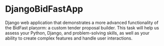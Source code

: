 # DjangoBidFastApp
Django web application that demonstrates a more advanced functionality of the BidFast plaƞorm: a custom tender proposal builder. This task will help us assess your Python, Django, and problem-solving skills, as well as your ability to create complex features and handle user interactions.
